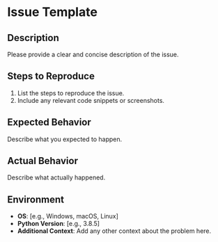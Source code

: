 # Issue Template

## Description

Please provide a clear and concise description of the issue.

## Steps to Reproduce

1. List the steps to reproduce the issue.
2. Include any relevant code snippets or screenshots.

## Expected Behavior

Describe what you expected to happen.

## Actual Behavior

Describe what actually happened.

## Environment

- **OS**: [e.g., Windows, macOS, Linux]
- **Python Version**: [e.g., 3.8.5]
- **Additional Context**: Add any other context about the problem here.
